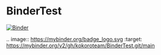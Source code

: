 # BinderTest
[![Binder](https://mybinder.org/badge_logo.svg)](https://mybinder.org/v2/gh/kokoroteam/BinderTest.git/main?urlpath=%2Fapps%2FbinderTest.ipynb)

.. image:: https://mybinder.org/badge_logo.svg
 :target: https://mybinder.org/v2/gh/kokoroteam/BinderTest.git/main
